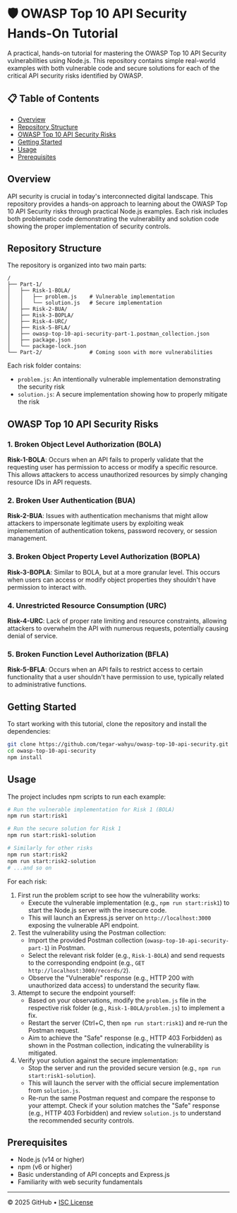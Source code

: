 # 🛡️ OWASP Top 10 API Security Hands-On Tutorial

A practical, hands-on tutorial for mastering the OWASP Top 10 API Security vulnerabilities using Node.js. This repository contains simple real-world examples with both vulnerable code and secure solutions for each of the critical API security risks identified by OWASP.

## 📋 Table of Contents

- [Overview](#overview)
- [Repository Structure](#repository-structure)
- [OWASP Top 10 API Security Risks](#owasp-top-10-api-security-risks)
- [Getting Started](#getting-started)
- [Usage](#usage)
- [Prerequisites](#prerequisites)

## Overview

API security is crucial in today's interconnected digital landscape. This repository provides a hands-on approach to learning about the OWASP Top 10 API Security risks through practical Node.js examples. Each risk includes both problematic code demonstrating the vulnerability and solution code showing the proper implementation of security controls.

## Repository Structure

The repository is organized into two main parts:

```
/
├── Part-1/
│   ├── Risk-1-BOLA/
│   │   ├── problem.js    # Vulnerable implementation
│   │   └── solution.js   # Secure implementation
│   ├── Risk-2-BUA/
│   ├── Risk-3-BOPLA/
│   ├── Risk-4-URC/
│   ├── Risk-5-BFLA/
│   ├── owasp-top-10-api-security-part-1.postman_collection.json
│   ├── package.json
│   └── package-lock.json
└── Part-2/               # Coming soon with more vulnerabilities
```

Each risk folder contains:
- `problem.js`: An intentionally vulnerable implementation demonstrating the security risk
- `solution.js`: A secure implementation showing how to properly mitigate the risk

## OWASP Top 10 API Security Risks

### 1. Broken Object Level Authorization (BOLA)
**Risk-1-BOLA**: Occurs when an API fails to properly validate that the requesting user has permission to access or modify a specific resource. This allows attackers to access unauthorized resources by simply changing resource IDs in API requests.

### 2. Broken User Authentication (BUA)
**Risk-2-BUA**: Issues with authentication mechanisms that might allow attackers to impersonate legitimate users by exploiting weak implementation of authentication tokens, password recovery, or session management.

### 3. Broken Object Property Level Authorization (BOPLA)
**Risk-3-BOPLA**: Similar to BOLA, but at a more granular level. This occurs when users can access or modify object properties they shouldn't have permission to interact with.

### 4. Unrestricted Resource Consumption (URC)
**Risk-4-URC**: Lack of proper rate limiting and resource constraints, allowing attackers to overwhelm the API with numerous requests, potentially causing denial of service.

### 5. Broken Function Level Authorization (BFLA)
**Risk-5-BFLA**: Occurs when an API fails to restrict access to certain functionality that a user shouldn't have permission to use, typically related to administrative functions.

## Getting Started

To start working with this tutorial, clone the repository and install the dependencies:

```bash
git clone https://github.com/tegar-wahyu/owasp-top-10-api-security.git
cd owasp-top-10-api-security
npm install
```

## Usage

The project includes npm scripts to run each example:

```bash
# Run the vulnerable implementation for Risk 1 (BOLA)
npm run start:risk1

# Run the secure solution for Risk 1
npm run start:risk1-solution

# Similarly for other risks
npm run start:risk2
npm run start:risk2-solution
# ...and so on
```

For each risk:
1. First run the problem script to see how the vulnerability works:
   - Execute the vulnerable implementation (e.g., `npm run start:risk1`) to start the Node.js server with the insecure code.
   - This will launch an Express.js server on `http://localhost:3000` exposing the vulnerable API endpoint.
2. Test the vulnerability using the Postman collection:
   - Import the provided Postman collection (`owasp-top-10-api-security-part-1`) in Postman.
   - Select the relevant risk folder (e.g., `Risk-1-BOLA`) and send requests to the corresponding endpoint (e.g., `GET http://localhost:3000/records/2`).
   - Observe the "Vulnerable" response (e.g., HTTP 200 with unauthorized data access) to understand the security flaw.
3. Attempt to secure the endpoint yourself:
   - Based on your observations, modify the `problem.js` file in the respective risk folder (e.g., `Risk-1-BOLA/problem.js`) to implement a fix.
   - Restart the server (Ctrl+C, then `npm run start:risk1`) and re-run the Postman request.
   - Aim to achieve the "Safe" response (e.g., HTTP 403 Forbidden) as shown in the Postman collection, indicating the vulnerability is mitigated.
4. Verify your solution against the secure implementation:
   - Stop the server and run the provided secure version (e.g., `npm run start:risk1-solution`).
   - This will launch the server with the official secure implementation from `solution.js`.
   - Re-run the same Postman request and compare the response to your attempt. Check if your solution matches the "Safe" response (e.g., HTTP 403 Forbidden) and review `solution.js` to understand the recommended security controls.

## Prerequisites

- Node.js (v14 or higher)
- npm (v6 or higher)
- Basic understanding of API concepts and Express.js
- Familiarity with web security fundamentals

---

&copy; 2025 GitHub &bull; [ISC License](https://opensource.org/license/isc-license-txt)
